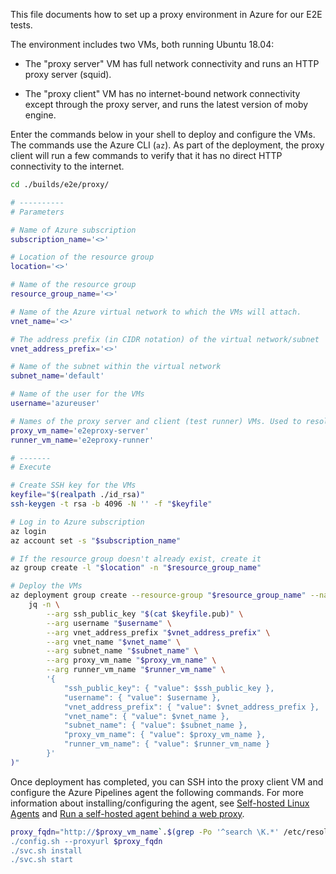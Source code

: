 This file documents how to set up a proxy environment in Azure for our E2E tests.

The environment includes two VMs, both running Ubuntu 18.04:

- The "proxy server" VM has full network connectivity and runs an HTTP proxy server (squid).

- The "proxy client" VM has no internet-bound network connectivity except through the proxy server, and runs the latest version of moby engine.

Enter the commands below in your shell to deploy and configure the VMs. The commands use the Azure CLI (`az`). As part of the deployment, the proxy client will run a few commands to verify that it has no direct HTTP connectivity to the internet.

```sh
cd ./builds/e2e/proxy/

# ----------
# Parameters

# Name of Azure subscription
subscription_name='<>'

# Location of the resource group
location='<>'

# Name of the resource group
resource_group_name='<>'

# Name of the Azure virtual network to which the VMs will attach.
vnet_name='<>'

# The address prefix (in CIDR notation) of the virtual network/subnet
vnet_address_prefix='<>'

# Name of the subnet within the virtual network
subnet_name='default'

# Name of the user for the VMs
username='azureuser'

# Names of the proxy server and client (test runner) VMs. Used to resolve them via DNS for the tests.
proxy_vm_name='e2eproxy-server'
runner_vm_name='e2eproxy-runner'

# -------
# Execute

# Create SSH key for the VMs
keyfile="$(realpath ./id_rsa)"
ssh-keygen -t rsa -b 4096 -N '' -f "$keyfile"

# Log in to Azure subscription
az login
az account set -s "$subscription_name"

# If the resource group doesn't already exist, create it
az group create -l "$location" -n "$resource_group_name"

# Deploy the VMs
az deployment group create --resource-group "$resource_group_name" --name 'e2e-proxy' --template-file ./proxy-deployment-template.json --parameters "$(
    jq -n \
        --arg ssh_public_key "$(cat $keyfile.pub)" \
        --arg username "$username" \
        --arg vnet_address_prefix "$vnet_address_prefix" \
        --arg vnet_name "$vnet_name" \
        --arg subnet_name "$subnet_name" \
        --arg proxy_vm_name "$proxy_vm_name" \
        --arg runner_vm_name "$runner_vm_name" \
        '{
            "ssh_public_key": { "value": $ssh_public_key },
            "username": { "value": $username },
            "vnet_address_prefix": { "value": $vnet_address_prefix },
            "vnet_name": { "value": $vnet_name },
            "subnet_name": { "value": $subnet_name },
            "proxy_vm_name": { "value": $proxy_vm_name },
            "runner_vm_name": { "value": $runner_vm_name }
        }'
)"
```

Once deployment has completed, you can SSH into the proxy client VM and configure the Azure Pipelines agent the following commands. For more information about installing/configuring the agent, see [Self-hosted Linux Agents](https://docs.microsoft.com/en-us/azure/devops/pipelines/agents/v2-linux?view=azure-devops) and [Run a self-hosted agent behind a web proxy](https://docs.microsoft.com/en-us/azure/devops/pipelines/agents/proxy?view=azure-devops&tabs=unix).

```sh
proxy_fqdn="http://$proxy_vm_name`.$(grep -Po '^search \K.*' /etc/resolv.conf):3128"
./config.sh --proxyurl $proxy_fqdn
./svc.sh install
./svc.sh start
```

